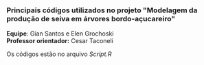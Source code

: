 ### Principais códigos utilizados no projeto "Modelagem da produção de seiva em árvores bordo-açucareiro"

**Equipe**: Gian Santos e Elen Grochoski  
**Professor orientador:** Cesar Taconeli

Os códigos estão no arquivo _Script.R_

